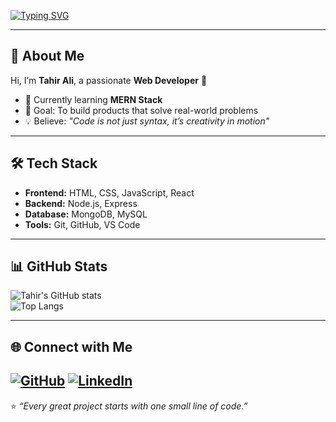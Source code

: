 [![Typing SVG](https://readme-typing-svg.herokuapp.com?size=28&duration=3000&color=36BCF7&center=true&vCenter=true&width=800&lines=✨+I+am+Tahir+Ali;💻+Web+Developer+%7C+Full+Stack+Learner;🚀+Crafting+beautiful+and+scalable+apps;🌐+Turning+ideas+into+digital+reality)](https://git.io/typing-svg)

---

## 👋 About Me
Hi, I’m **Tahir Ali**, a passionate **Web Developer** 🚀  
- 🌱 Currently learning **MERN Stack**  
- 🎯 Goal: To build products that solve real-world problems  
- 💡 Believe: *"Code is not just syntax, it’s creativity in motion"*  

---

## 🛠️ Tech Stack
- **Frontend:** HTML, CSS, JavaScript, React  
- **Backend:** Node.js, Express  
- **Database:** MongoDB, MySQL  
- **Tools:** Git, GitHub, VS Code  

---

## 📊 GitHub Stats
![Tahir's GitHub stats](https://github-readme-stats.vercel.app/api?username=MRDAVIL1&show_icons=true&theme=tokyonight)  
![Top Langs](https://github-readme-stats.vercel.app/api/top-langs/?username=YOUR_GITHUB_USERNAME&layout=compact&theme=tokyonight)  

---

## 🌐 Connect with Me
[![GitHub](https://img.shields.io/badge/GitHub-000?style=for-the-badge&logo=github&logoColor=white)](https://github.com/MRDAVIL1) 
[![LinkedIn](https://img.shields.io/badge/LinkedIn-blue?logo=linkedin&logoColor=white)](http://www.linkedin.com/in/tahir-web-craft-87b711383)
---

⭐ *“Every great project starts with one small line of code.”*